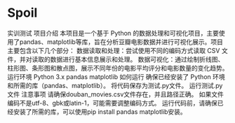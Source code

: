 # Spoil
实训测试
项目介绍
本项目是一个基于 Python 的数据处理和可视化项目，主要使用了pandas、matplotlib等库，旨在分析豆瓣电影数据并进行可视化展示。项目主要包含以下几个部分：
数据读取和处理：尝试使用不同的编码方式读取 CSV 文件，并对读取的数据进行基本信息展示和处理。
数据可视化：通过绘制折线图、柱形图、条形图和散点图，展示不同年份的电影平均评分和电影数量的变化趋势。运行环境
Python 3.x
pandas
matplotlib
如何运行
确保已经安装了 Python 环境和所需的库（pandas、matplotlib）。
将代码保存为测试.py文件。
运行测试.py文件
注意事项
请确保douban_movies.csv文件存在，并且路径正确。
如果文件编码不是utf-8、gbk或latin-1，可能需要调整编码方式。
运行代码前，请确保已经安装了所需的库，可以使用pip install pandas matplotlib安装。
